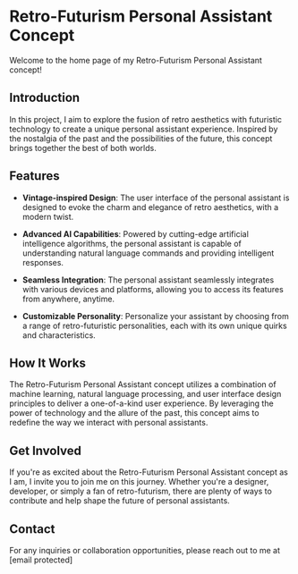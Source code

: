 # Retro-Futurism Personal Assistant Concept

Welcome to the home page of my Retro-Futurism Personal Assistant concept! 

## Introduction

In this project, I aim to explore the fusion of retro aesthetics with futuristic technology to create a unique personal assistant experience. Inspired by the nostalgia of the past and the possibilities of the future, this concept brings together the best of both worlds.

## Features

- **Vintage-inspired Design**: The user interface of the personal assistant is designed to evoke the charm and elegance of retro aesthetics, with a modern twist.

- **Advanced AI Capabilities**: Powered by cutting-edge artificial intelligence algorithms, the personal assistant is capable of understanding natural language commands and providing intelligent responses.

- **Seamless Integration**: The personal assistant seamlessly integrates with various devices and platforms, allowing you to access its features from anywhere, anytime.

- **Customizable Personality**: Personalize your assistant by choosing from a range of retro-futuristic personalities, each with its own unique quirks and characteristics.

## How It Works

The Retro-Futurism Personal Assistant concept utilizes a combination of machine learning, natural language processing, and user interface design principles to deliver a one-of-a-kind user experience. By leveraging the power of technology and the allure of the past, this concept aims to redefine the way we interact with personal assistants.

## Get Involved

If you're as excited about the Retro-Futurism Personal Assistant concept as I am, I invite you to join me on this journey. Whether you're a designer, developer, or simply a fan of retro-futurism, there are plenty of ways to contribute and help shape the future of personal assistants.

## Contact

For any inquiries or collaboration opportunities, please reach out to me at [email protected]
